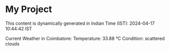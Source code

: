 # My Project

This content is dynamically generated in Indian Time (IST): 2024-04-17 10:44:42 IST


Current Weather in Coimbatore:
Temperature: 33.88 °C
Condition: scattered clouds
